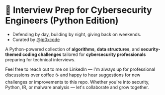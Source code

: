 # 🧠 Interview Prep for Cybersecurity Engineers (Python Edition)

* Defending by day, building by night, giving back on weekends.
* Curated by [@jp0xcode](https://github.com/jp0xcode)


A Python-powered collection of **algorithms**, **data structures**, and **security-themed coding challenges** tailored for **cybersecurity professionals** preparing for technical interviews.

Feel free to reach out to me on LinkedIn — I'm always up for professional discussions over coffee ☕
and happy to hear suggestions for new challenges or improvements to this repo.
Whether you're into security, Python, IR, or malware analysis — let's collaborate and grow together.
